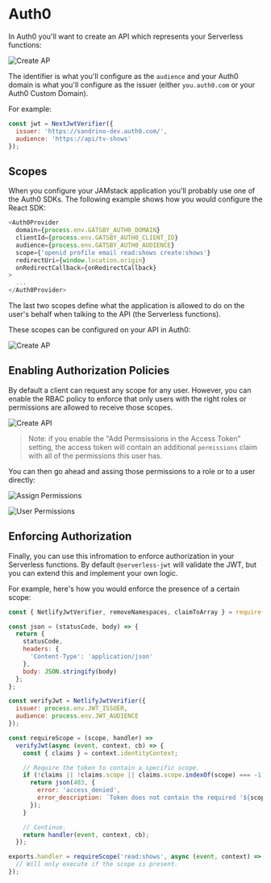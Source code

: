 # Auth0

In Auth0 you'll want to create an API which represents your Serverless functions:

![Create AP](./media/create-api.png)

The identifier is what you'll configure as the `audience` and your Auth0 domain is what you'll configure as the issuer (either `you.auth0.com` or your Auth0 Custom Domain).

For example:

```js
const jwt = NextJwtVerifier({
  issuer: 'https://sandrino-dev.auth0.com/',
  audience: 'https://api/tv-shows'
});
```

## Scopes

When you configure your JAMstack application you'll probably use one of the Auth0 SDKs. The following example shows how you would configure the React SDK:

```js
<Auth0Provider
  domain={process.env.GATSBY_AUTH0_DOMAIN}
  clientId={process.env.GATSBY_AUTH0_CLIENT_ID}
  audience={process.env.GATSBY_AUTH0_AUDIENCE}
  scope={'openid profile email read:shows create:shows'}
  redirectUri={window.location.origin}
  onRedirectCallback={onRedirectCallback}
>
  ...
</Auth0Provider>
```

The last two scopes define what the application is allowed to do on the user's behalf when talking to the API (the Serverless functions).

These scopes can be configured on your API in Auth0:

![Create AP](./media/api-scopes.png)

## Enabling Authorization Policies

By default a client can request any scope for any user. However, you can enable the RBAC policy to enforce that only users with the right roles or permissions are allowed to receive those scopes.

![Create API](./media/api-rbac.png)

> Note: if you enable the "Add Permsissions in the Access Token" setting, the access token will contain an additional `permissions` claim with all of the permissions this user has.

You can then go ahead and assing those permissions to a role or to a user directly:

![Assign Permissions](./media/assign-user-permissions.png)

![User Permissions](./media/user-permissions.png)

## Enforcing Authorization

Finally, you can use this infromation to enforce authorization in your Serverless functions. By default `@serverless-jwt` will validate the JWT, but you can extend this and implement your own logic.

For example, here's how you would enforce the presence of a certain scope:

```js
const { NetlifyJwtVerifier, removeNamespaces, claimToArray } = require('@serverless-jwt/netlify');

const json = (statusCode, body) => {
  return {
    statusCode,
    headers: {
      'Content-Type': 'application/json'
    },
    body: JSON.stringify(body)
  };
};

const verifyJwt = NetlifyJwtVerifier({
  issuer: process.env.JWT_ISSUER,
  audience: process.env.JWT_AUDIENCE
});

const requireScope = (scope, handler) =>
  verifyJwt(async (event, context, cb) => {
    const { claims } = context.identityContext;

    // Require the token to contain a specific scope.
    if (!claims || !claims.scope || claims.scope.indexOf(scope) === -1) {
      return json(403, {
        error: 'access_denied',
        error_description: `Token does not contain the required '${scope}' scope`
      });
    }

    // Continue.
    return handler(event, context, cb);
  });

exports.handler = requireScope('read:shows', async (event, context) => {
  // Will only execute if the scope is present.
});
```
